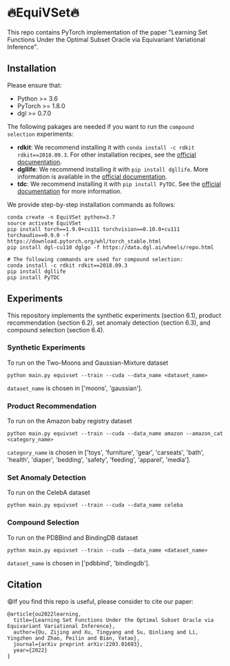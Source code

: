 # :fire:EquiVSet:fire:

This repo contains PyTorch implementation of the paper "Learning Set Functions Under the Optimal Subset Oracle via Equivariant Variational Inference".

## Installation

Please ensure that:

- Python >= 3.6
- PyTorch >= 1.8.0
- dgl >= 0.7.0

The following pakages are needed if you want to run the `compound selection` experiments:

- **rdkit**: We recommend installing it with `conda install -c rdkit rdkit==2018.09.3`. For other installation recipes, see the [official documentation](https://www.rdkit.org/docs/Install.html).
- **dgllife**: We recommend installing it with `pip install dgllife`. More information is available in the [official documentation](https://lifesci.dgl.ai/install/index.html).
- **tdc**: We recommend installing it with `pip install PyTDC`. See the [official documentation](https://tdc.readthedocs.io/en/main/install.html) for more information.

We provide step-by-step installation commands as follows:

```
conda create -n EquiVSet python=3.7
source activate EquiVSet
pip install torch==1.9.0+cu111 torchvision==0.10.0+cu111 torchaudio==0.9.0 -f https://download.pytorch.org/whl/torch_stable.html
pip install dgl-cu110 dglgo -f https://data.dgl.ai/wheels/repo.html

# The following commands are used for compound selection:
conda install -c rdkit rdkit==2018.09.3
pip install dgllife
pip install PyTDC
```

## Experiments

This repository implements the synthetic experiments (section 6.1), product recommendation (section 6.2), set anomaly detection (section 6.3), and compound selection (section 6.4).

### Synthetic Experiments

To run on the Two-Moons and Gaussian-Mixture dataset
```
python main.py equivset --train --cuda --data_name <dataset_name>
```
`dataset_name` is chosen in ['moons', 'gaussian'].

### Product Recommendation

To run on the Amazon baby registry dataset
```
python main.py equivset --train --cuda --data_name amazon --amazon_cat <category_name>
```
`category_name` is chosen in ['toys', 'furniture', 'gear', 'carseats', 'bath', 'health', 'diaper', 'bedding', 'safety', 'feeding', 'apparel', 'media'].

### Set Anomaly Detection

To run on the CelebA dataset
```
python main.py equivset --train --cuda --data_name celeba
```

### Compound Selection

To run on the PDBBind and BindingDB dataset
```
python main.py equivset --train --cuda --data_name <dataset_name>
```
`dataset_name` is chosen in ['pdbbind', 'bindingdb'].

## Citation

:smile:If you find this repo is useful, please consider to cite our paper:
```
@article{ou2022learning,
  title={Learning Set Functions Under the Optimal Subset Oracle via Equivariant Variational Inference},
  author={Ou, Zijing and Xu, Tingyang and Su, Qinliang and Li, Yingzhen and Zhao, Peilin and Bian, Yatao},
  journal={arXiv preprint arXiv:2203.01693},
  year={2022}
}
```